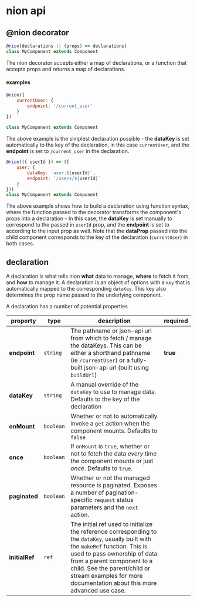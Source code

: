# nion api

## @nion decorator
```javascript
@nion(declarations || (props) => declarations)
class MyComponent extends Component
```

The nion decorator accepts either a map of declarations, or a function that accepts props and returns a map of declarations.

#### examples
```javascript
@nion({
    currentUser: {
        endpoint: '/current_user'
    }
})

class MyComponent extends Component
```
The above example is the simplest declaration possible - the **dataKey** is set automatically to the key of the declaration, in this case `currentUser`, and the **endpoint** is set to `/current_user` in the declaration.


```javascript
@nion(({ userId }) => ({
    user: {
        dataKey: `user:${userId}`,
        endpoint: `/users/${userId}`
    }
}))
class MyComponent extends Component
```
The above example shows how to build a declaration using function syntax, where the function passed to the decorator transforms the component's props into a declaration - In this case, the **dataKey** is set manually to correspond to the passed in `userId` prop, and the **endpoint** is set to according to the input prop as well. Note that the **dataProp** passed into the child component corresponds to the key of the declaration (`currentUser`) in both cases.

## declaration
A declaration is what tells nion **what** data to manage, **where** to fetch it from, and **how** to manage it. A declaration is an object of options with a `key` that is automatically mapped to the corresponding `dataKey`. This key also determines the prop name passed to the underlying component.

A declaration has a number of potential properties

property | type | description | required
-------- | ---- | ----------- | --------
**endpoint** | `string` | The pathname or json-api url from which to fetch / manage the dataKeys. This can be either a shorthand pathname (ie `/currentUser`) or a fully-built json-api url (built using `buildUrl`) | **true**
**dataKey** | `string` | A manual override of the `dataKey` to use to manage data. Defaults to the key of the declaration |
**onMount** | `boolean` | Whether or not to automatically invoke a `get` action when the component mounts. Defaults to `false` |
**once** | `boolean` | If `onMount` is `true`, whether or not to fetch the data *every* time the component mounts or just *once*. Defaults to `true`. |
**paginated** | `boolean` | Whether or not the managed resource is paginated. Exposes a number of pagination-specific `request` status parameters and the `next` action.
**initialRef** | `ref` | The initial ref used to initialize the reference corresponding to the `dataKey`, usually built with the `makeRef` function. This is used to pass ownership of data from a parent component to a child. See the parent/child or stream examples for more documentation about this more advanced use case. |
